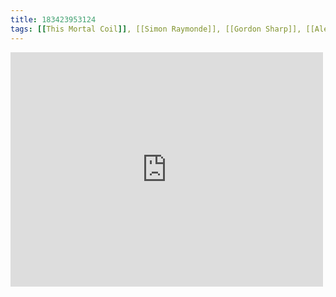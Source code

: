 ```yaml
---
title: 183423953124
tags: [[This Mortal Coil]], [[Simon Raymonde]], [[Gordon Sharp]], [[Alex Chilton]], [[divine inspiration]]
---
```

<iframe allow="accelerometer; autoplay; clipboard-write; encrypted-media; gyroscope; picture-in-picture" allowfullscreen="" frameborder="0" height="375" id="youtube_iframe" src="https://www.youtube.com/embed/WByGMjdejD4?feature=oembed&amp;enablejsapi=1&amp;origin=https://safe.txmblr.com&amp;wmode=opaque" width="500"></iframe>